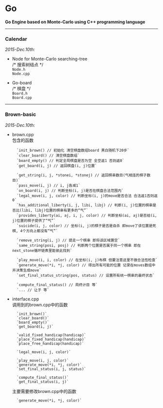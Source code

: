# Go
**Go Engine based on Monte-Carlo using C++ programming language**

---

### Calendar
*2015-Dec.10th:*  

+ Node for Monte-Carlo searching-tree  
	/* 搜索树结点 */  
	`Node.h`  
	`Node.cpp`  

+ Go-board  
	/* 棋盘 */  
	`Board.h`  
	`Board.cpp`  

---

### Brown-basic
*2015-Dec.10th:*  

+ brown.cpp  
	包含的函数  

		`init_brown() // 初始化 清空棋盘数组board 黑白随机下20步`  
		`clear_board() // 清空棋盘数组`  
		`board_empty() // 判定全局棋盘是否为空 全空返1 否则返0`  
		`get_board(i, j) // 返回棋盘(i, j)位置`  

		`get_string(i, j, *stonei, *stonej) // 返回棋串数目(气相连的棋子数目)`  
		`pass_move(i, j) // i, j各减1`  
		`on_board(i, j) // 判断坐标(i, j)是否在棋盘合法范围内`  
		`legal_move(i, j, color) // 判断坐标(i, j)的move是否合法 合法返1否则返0`  
		`has_additional_liberty(i, j, libi, libj) // 判断(i, j)位置的棋串是否比(libi, libj)位置的棋串有更多的“气”`  
		`provides_liberty(ai, aj, i, j, color) // 判断坐标(ai, aj)是否给(i, j)位置的棋子提供了“气”`  
		`suicide(i, j, color) // 坐标(i, j)的棋子是否是自杀 即move了该位置是死棋, 4个方向上都没有“气”`  

		`remove_string(i, j) // 提走一个棋串 即将该区域置空`  
		`same_string(posi, posj) // 判断两个位置是否属于同一个棋串 即在next_stone循环链表里能彼此找到`  
  
		`play_move(i, i, color) // 在坐标(i, j)布棋 但要注意这里不做合法性检查`  
		`generate_move(*i, *j, color) // 得出所有可能的位置 记录在moves数组中 并决策生成move`  
		`set_final_status_string(pos, status) // 设置所有统一棋串的最终状态`  

		`compute_final_status() // 局终计目 等`
		`... // 让子 等`  

+ interface.cpp  
	调用到的brown.cpp中的函数  

		`init_brown()`  
		`clear_board()`  
		`board_empty()`  
		`get_board(i, j)`  

		`valid_fixed_handicap(handicap)`  
		`place_fixed_handicap(handicap)`  
		`place_free_handicap(handicap)`  

		`legal_move(i, j, color)`  

		`play_move(i, j, color)`  
		`generate_move(*i, *j, color)`  
		`set_final_status(i, j, status)`  

		`compute_final_status()`  
		`get_final_status(i, j)`  

	主要需要修改brown.cpp中的函数  
	
		`generate_move(*i, *j, color)`  
